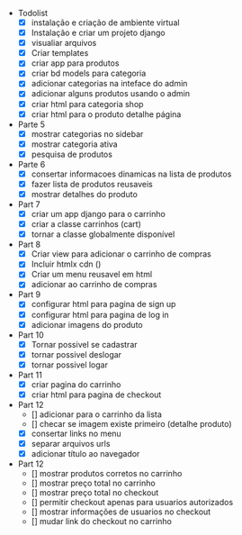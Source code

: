 - Todolist 
    - [x] instalação e criação de ambiente virtual
    - [x] Instalação e criar um projeto django 
    - [x] visualiar arquivos 
    - [x] Criar templates
    - [x] criar app para produtos 
    - [x] criar bd models para categoria
    - [x] adicionar categorias na inteface do admin
    - [x] adicionar alguns produtos usando o admin
    - [x] criar html para categoria shop
    - [x] criar html para o produto detalhe página 
- Parte 5
    - [x] mostrar categorias no sidebar
    - [x] mostrar categoria ativa
    - [x] pesquisa de produtos
- Parte 6
    - [x] consertar informacoes dinamicas na lista de produtos
    - [x] fazer lista de produtos reusaveis
    - [x] mostrar detalhes do produto
- Part 7
    - [x] criar um app django para o carrinho
    - [x] criar a classe carrinhos (cart)
    - [x] tornar a classe globalmente disponível 
- Part 8 
    - [x] Criar view para adicionar o carrinho de compras
    - [x] Incluir htmlx cdn (<script src="https://unpkg.com/htmx..org@1.7.0"></script>)
    - [x] Criar um menu reusavel em html 
    - [x] adicionar ao carrinho de compras
- Part 9
    - [x] configurar html para pagina de sign up 
    - [x] configurar html para pagina de log in
    - [x] adicionar imagens do produto 
- Part 10
    - [x] Tornar possivel se cadastrar
    - [x] tornar possivel deslogar
    - [x] tornar possivel logar
- Part 11
    - [x] criar pagina do carrinho
    - [x] criar html para pagina de checkout
- Part 12
    - [] adicionar para o carrinho da lista
    - [] checar se imagem existe primeiro (detalhe produto)
    - [x] consertar links no menu
    - [x] separar arquivos urls
    - [x] adicionar título ao navegador
- Part 12
    - [] mostrar produtos corretos no carrinho
    - [] mostrar preço total no carrinho 
    - [] mostrar preço total no checkout
    - [] permitir checkout apenas para usuarios autorizados
    - [] mostrar informações de usuarios no checkout
    - [] mudar link do checkout no carrinho

